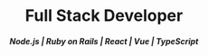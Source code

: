 <h1 align="center">Full Stack Developer</h1>
<h5 align="center">Node.js | Ruby on Rails | React | Vue | TypeScript</h5>
